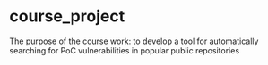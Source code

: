 # course_project
The purpose of the course work: to develop a tool for automatically searching for PoC vulnerabilities in popular public repositories
